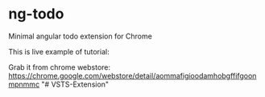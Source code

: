 # ng-todo
Minimal angular todo extension for Chrome

This is live example of tutorial:

Grab it from chrome webstore: https://chrome.google.com/webstore/detail/aommafigioodamhobgffifgoonmpnmmc
"# VSTS-Extension" 
